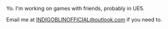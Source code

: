 Yo. I'm working on games with friends, probably in UE5.

Email me at INDIGOBLINOFFICIAL@outlook.com if you need to.

<!---
MALADAPTIVE-TENDENCIES/MALADAPTIVE-TENDENCIES is a ✨ special ✨ repository because its `README.md` (this file) appears on your GitHub profile.
You can click the Preview link to take a look at your changes.
--->
